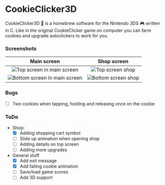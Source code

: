 # CookieClicker3D  
CookieClicker3D 🍪 is a homebrew software for the Nintendo 3DS 🎮 written in C. Like in the original CookieClicker game on computer you can farm cookies and upgrade autoclickers to work for you.

### Screenshots
| Main screen | Shop screen |
| :---: | :---: |
| ![Top screen in main screen](https://raw.githubusercontent.com/ChrisGleich1AufsMaul/CoockieClicker3D/main/scrn_main_top.bmp) | ![Top screen shop](https://raw.githubusercontent.com/ChrisGleich1AufsMaul/CoockieClicker3D/main/scrn_shop_top.bmp) |
| ![Bottom screen in main screen](https://raw.githubusercontent.com/ChrisGleich1AufsMaul/CoockieClicker3D/main/scrn_main_bot.bmp) | ![Bottom screen shop](https://raw.githubusercontent.com/ChrisGleich1AufsMaul/CoockieClicker3D/main/scrn_shop_bot.bmp) |  

  
### Bugs
- [ ] Two cookies when tapping, holding and releasing once on the cookie
  
### ToDo
- Shop:
  - [x] Adding shopping cart symbol
  - [ ] Slide up animation when opening shop
  - [ ] Adding details on top screen
  - [ ] Adding more upgrades

- General stuff
  - [x] Add exit message
  - [x] Add falling cookie animation
  - [ ] Save/load game scores
  - [ ] Add 3D support
